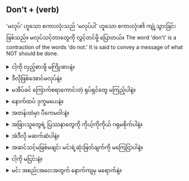## Don't + (verb)

'မလုပ်' ဟူသော စကားလုံးသည် 'မလုပ်ပါ' ဟူသော စကားလုံး၏ ကျုံ့သွားခြင်း ဖြစ်သည်။ မလုပ်သင့်တာတွေကို လွှင့်တင်ဖို့ ပြောတယ်။
The word 'don't' is a contraction of the words 'do not.' It is said to convey a message of what NOT should be done.

<details>
<summary>ငါ့ကို လှည့်စားဖို့ မကြိုးစားနဲ့။</summary>
"Don't try and fool me."
</details>
<details>
<summary>ဒီလိုဖြစ်​​အောင်​မလုပ်​နဲ့။</summary>

"Don't allow this to happen."
</details>
<details>
<summary>မအိပ်ခင် ကြောက်စရာကောင်းတဲ့ ရုပ်ရှင်တွေ မကြည့်ပါနဲ့။</summary>

"Don't watch scary movies before you go to bed."
</details>
<details>
<summary>နောက်ထပ် ဒုက္ခမပေးနဲ့။</summary>

"Don't cause any more trouble."
</details>
<details>
<summary>အတန်းထဲမှာ ပီကေမဝါးနဲ့။</summary>

"Don't chew gum in class."
</details>
<details>
<summary>အခြားသူတွေရဲ့ ပြဿနာတွေကို ကိုယ့်ကိုကိုယ် ဂရုမစိုက်ပါနဲ့။</summary>

"Do not concern yourself with other people's problems."
</details>
<details>
<summary>အဲဒီလို မဆက်ဆံပါနဲ့။</summary>

"Do not behave that way."
</details>
<details>
<summary>အဆင်သင့်မဖြစ်မချင်း မင်းရဲ့ဆုံးဖြတ်ချက်ကို မကြေငြာပါနဲ့။</summary>

"Do not announce your decision until you're ready."
</details>
<details>
<summary>ငါ့ကို မငြင်းနဲ့။</summary>

"Do not argue with me."
</details>
<details>
<summary>မင်း အစည်းအဝေးအတွက် နောက်ကျမှ မရောက်နဲ့။</summary>

"Do not arrive late for your meeting."
</details>